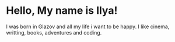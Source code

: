 # Hello, My name is Ilya!

I was born in Glazov and all my life i want to be happy.
I like cinema, writting, books, adventures and coding.

